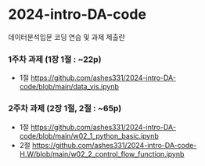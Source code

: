 # 2024-intro-DA-code
데이터분석입문 코딩 연습 및 과제 제출란


### 1주차 과제 (1장 1절 : ~22p)

* 1절
https://github.com/ashes331/2024-intro-DA-code/blob/main/data_vis.ipynb


### 2주차 과제 (2장 1절, 2절 : ~65p)

* 1절
https://github.com/ashes331/2024-intro-DA-code/blob/main/w02_1_python_basic.ipynb 
* 2절
https://github.com/ashes331/2024-intro-DA-code-H.W/blob/main/w02_2_control_flow_function.ipynb
